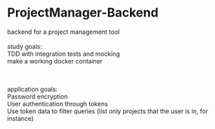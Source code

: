 # ProjectManager-Backend
backend for a project management tool
<br/>
<br/>
study goals:<br/>
  TDD with integration tests and mocking<br/>
  make a working docker container<br/>

<br/>
<br/>
application goals:<br/>
  Password encryption <br/>
  User authentication through tokens<br/>
  Use token data to filter queries (list only projects that the user is in, for instance)<br/>

